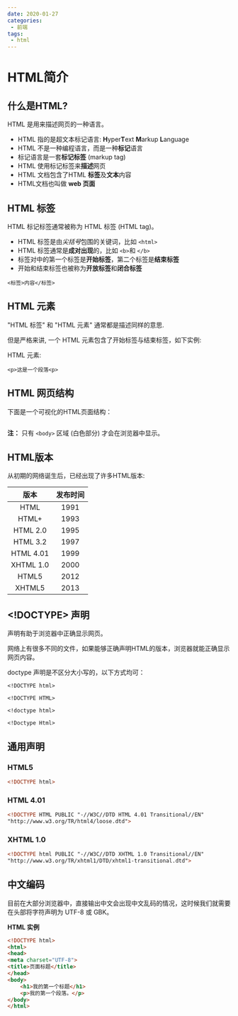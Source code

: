 ```yaml
---
date: 2020-01-27
categories: 
 - 前端
tags: 
 - html
---
```

# HTML简介

## 什么是HTML?

HTML 是用来描述网页的一种语言。

- HTML 指的是超文本标记语言: **H**yper**T**ext **M**arkup **L**anguage
- HTML 不是一种编程语言，而是一种**标记**语言
- 标记语言是一套**标记标签** (markup tag)
- HTML 使用标记标签来**描述**网页
- HTML 文档包含了HTML **标签**及**文本**内容
- HTML文档也叫做 **web 页面**

## HTML 标签

HTML 标记标签通常被称为 HTML 标签 (HTML tag)。

- HTML 标签是由*尖括号*包围的关键词，比如 `<html>`
- HTML 标签通常是**成对出现**的，比如 `<b>`和 `</b>`
- 标签对中的第一个标签是**开始标签**，第二个标签是**结束标签**
- 开始和结束标签也被称为**开放标签**和**闭合标签**

```
<标签>内容</标签>
```

## HTML 元素

"HTML 标签" 和 "HTML 元素" 通常都是描述同样的意思.

但是严格来讲, 一个 HTML 元素包含了开始标签与结束标签，如下实例:

HTML 元素:

```
<p>这是一个段落<p>
```



## HTML 网页结构

下面是一个可视化的HTML页面结构：

<img :src="$withBase('/note_images/image-20200126155054458.png')" />

**注：** 只有 `<body>` 区域 (白色部分) 才会在浏览器中显示。



## HTML版本

从初期的网络诞生后，已经出现了许多HTML版本:

|   版本    | 发布时间 |
| :-------: | :------: |
|   HTML    |   1991   |
|   HTML+   |   1993   |
| HTML 2.0  |   1995   |
| HTML 3.2  |   1997   |
| HTML 4.01 |   1999   |
| XHTML 1.0 |   2000   |
|   HTML5   |   2012   |
|  XHTML5   |   2013   |

## <!DOCTYPE> 声明

声明有助于浏览器中正确显示网页。

网络上有很多不同的文件，如果能够正确声明HTML的版本，浏览器就能正确显示网页内容。

doctype 声明是不区分大小写的，以下方式均可：

```
<!DOCTYPE html>
 
<!DOCTYPE HTML>
 
<!doctype html>
 
<!Doctype Html> 
```

## 通用声明

### HTML5

```html
<!DOCTYPE html>
```



### HTML 4.01

```html
<!DOCTYPE HTML PUBLIC "-//W3C//DTD HTML 4.01 Transitional//EN"
"http://www.w3.org/TR/html4/loose.dtd">
```

### XHTML 1.0

```html
<!DOCTYPE html PUBLIC "-//W3C//DTD XHTML 1.0 Transitional//EN"
"http://www.w3.org/TR/xhtml1/DTD/xhtml1-transitional.dtd">
```



## 中文编码

目前在大部分浏览器中，直接输出中文会出现中文乱码的情况，这时候我们就需要在头部将字符声明为 UTF-8 或 GBK。

**HTML 实例**

```html
<!DOCTYPE html>
<html>
<head>
<meta charset="UTF-8">
<title>页面标题</title>
</head>
<body>
    <h1>我的第一个标题</h1>
    <p>我的第一个段落。</p>
</body>
</html>
```
